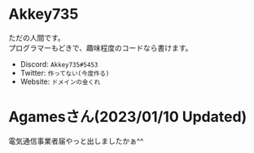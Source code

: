 # Akkey735
ただの人間です。<br>
プログラマーもどきで、趣味程度のコードなら書けます。
- Discord: `Akkey735#5453`
- Twitter: `作ってない(今度作る)`
- Website: `ドメインの金くれ`

# Agamesさん(2023/01/10 Updated)
電気通信事業者届やっと出しましたかぁ^^
